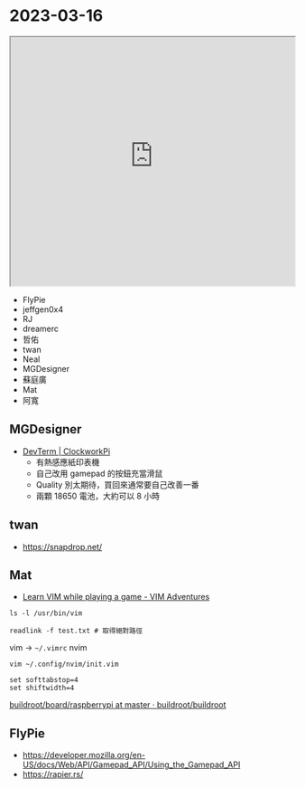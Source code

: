 # 2023-03-16

<iframe src="https://photos.hackingthursday.org/2023-03-16" width="100%" height="440px"></iframe>

- FlyPie
- jeffgen0x4
- RJ
- dreamerc
- 哲佑
- twan
- Neal
- MGDesigner
- 蘇庭廣
- Mat
- 阿寬

## MGDesigner 

- [DevTerm | ClockworkPi](https://www.clockworkpi.com/devterm)
    - 有熱感應紙印表機
    - 自己改用 gamepad 的按鈕充當滑鼠
    - Quality 別太期待，買回來通常要自己改善一番
    - 兩顆 18650 電池，大約可以 8 小時

## twan

- https://snapdrop.net/

## Mat

- [Learn VIM while playing a game - VIM Adventures](https://vim-adventures.com/)

```
ls -l /usr/bin/vim

readlink -f test.txt # 取得絕對路徑
```

vim -> `~/.vimrc`
nvim 

```
vim ~/.config/nvim/init.vim
```

```
set softtabstop=4
set shiftwidth=4
```

[buildroot/board/raspberrypi at master · buildroot/buildroot](https://github.com/buildroot/buildroot/tree/master/board/raspberrypi)


## FlyPie

- https://developer.mozilla.org/en-US/docs/Web/API/Gamepad_API/Using_the_Gamepad_API
- https://rapier.rs/


  
